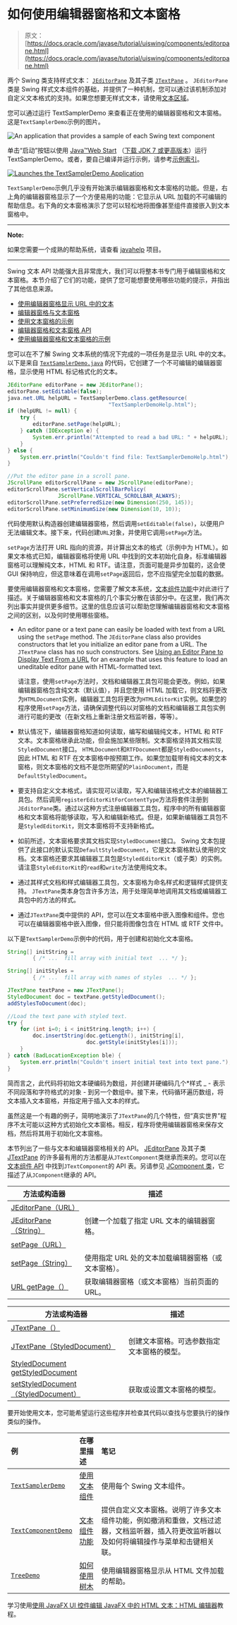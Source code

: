 # 如何使用编辑器窗格和文本窗格

> 原文： [https://docs.oracle.com/javase/tutorial/uiswing/components/editorpane.html](https://docs.oracle.com/javase/tutorial/uiswing/components/editorpane.html)

两个 Swing 类支持样式文本： [`JEditorPane`](https://docs.oracle.com/javase/8/docs/api/javax/swing/JEditorPane.html) 及其子类 [`JTextPane`](https://docs.oracle.com/javase/8/docs/api/javax/swing/JTextPane.html) 。 `JEditorPane`类是 Swing 样式文本组件的基础，并提供了一种机制，您可以通过该机制添加对自定义文本格式的支持。如果您想要无样式文本，请使用[文本区域](textarea.html)。

您可以通过运行 TextSamplerDemo 来查看正在使用的编辑器窗格和文本窗格。这是`TextSamplerDemo`示例的图片。

![An application that provides a sample of each Swing text component](img/53a15966ce4b1b9831354a10bee51eb4.jpg)

单击“启动”按钮以使用 [Java™Web Start](http://www.oracle.com/technetwork/java/javase/javawebstart/index.html) （[下载 JDK 7 或更高版本](http://www.oracle.com/technetwork/java/javase/downloads/index.html)）运行 TextSamplerDemo。或者，要自己编译并运行示例，请参考[示例索引](../examples/components/index.html#TextSamplerDemo)。

[![Launches the TextSamplerDemo Application](img/4707a69a17729d71c56b2bdbbb4cc61c.jpg)](https://docs.oracle.com/javase/tutorialJWS/samples/uiswing/TextSamplerDemoProject/TextSamplerDemo.jnlp)

`TextSamplerDemo`示例几乎没有开始演示编辑器窗格和文本窗格的功能。但是，右上角的编辑器窗格显示了一个方便易用的功能：它显示从 URL 加载的不可编辑的帮助信息。右下角的文本窗格演示了您可以轻松地将图像甚至组件直接嵌入到文本窗格中。

* * *

**Note:** 

如果您需要一个成熟的帮助系统，请查看 [javahelp](https://javaee.github.io/javahelp/) 项目。

* * *

Swing 文本 API 功能强大且非常庞大，我们可以将整本书专门用于编辑窗格和文本窗格。本节介绍了它们的功能，提供了您可能想要使用哪些功能的提示，并指出了其他信息来源。

*   [使用编辑器窗格显示 URL 中的文本](#editorpane)
*   [编辑器窗格与文本窗格](#recap)
*   [使用文本窗格的示例](#textpane)
*   [编辑器窗格和文本窗格 API](#api)
*   [使用编辑器窗格和文本窗格的示例](#eg)

您可以在不了解 Swing 文本系统的情况下完成的一项任务是显示 URL 中的文本。以下是来自 [`TextSamplerDemo.java`](../examples/components/TextSamplerDemoProject/src/components/TextSamplerDemo.java) 的代码，它创建了一个不可编辑的编辑器窗格，显示使用 HTML 标记格式化的文本。

```java
JEditorPane editorPane = new JEditorPane();
editorPane.setEditable(false);
java.net.URL helpURL = TextSamplerDemo.class.getResource(
                                "TextSamplerDemoHelp.html");
if (helpURL != null) {
    try {
        editorPane.setPage(helpURL);
    } catch (IOException e) {
        System.err.println("Attempted to read a bad URL: " + helpURL);
    }
} else {
    System.err.println("Couldn't find file: TextSamplerDemoHelp.html");
}

//Put the editor pane in a scroll pane.
JScrollPane editorScrollPane = new JScrollPane(editorPane);
editorScrollPane.setVerticalScrollBarPolicy(
                JScrollPane.VERTICAL_SCROLLBAR_ALWAYS);
editorScrollPane.setPreferredSize(new Dimension(250, 145));
editorScrollPane.setMinimumSize(new Dimension(10, 10));

```

代码使用默认构造器创建编辑器窗格，然后调用`setEditable(false)`，以便用户无法编辑文本。接下来，代码创建`URL`对象，并使用它调用`setPage`方法。

`setPage`方法打开 URL 指向的资源，并计算出文本的格式（示例中为 HTML）。如果文本格式已知，编​​辑器窗格将使用 URL 中找到的文本初始化自身。标准编辑器窗格可以理解纯文本，HTML 和 RTF。请注意，页面可能是异步加载的，这会使 GUI 保持响应，但这意味着在调用`setPage`返回后，您不应指望完全加载的数据。

要使用编辑器窗格和文本窗格，您需要了解文本系统，[文本组件功能](generaltext.html)中对此进行了描述。关于编辑器窗格和文本窗格的几个事实分散在该部分中。在这里，我们再次列出事实并提供更多细节。这里的信息应该可以帮助您理解编辑器窗格和文本窗格之间的区别，以及何时使用哪些窗格。

*   An editor pane or a text pane can easily be loaded with text from a URL using the `setPage` method. The `JEditorPane` class also provides constructors that let you initialize an editor pane from a URL. The `JTextPane` class has no such constructors. See [Using an Editor Pane to Display Text From a URL](#editorpane) for an example that uses this feature to load an uneditable editor pane with HTML-formatted text.

    请注意，使用`setPage`方法时，文档和编辑器工具包可能会更改。例如，如果编辑器窗格包含纯文本（默认值），并且您使用 HTML 加载它，则文档将更改为`HTMLDocument`实例，编辑器工具包将更改为`HTMLEditorKit`实例。如果您的程序使用`setPage`方法，请确保调整代码以对窗格的文档和编辑器工具包实例进行可能的更改（在新文档上重新注册文档监听器，等等）。

*   默认情况下，编辑器窗格知道如何读取，编写和编辑纯文本，HTML 和 RTF 文本。文本窗格继承此功能，但会施加某些限制。文本窗格坚持其文档实现`StyledDocument`接口。 `HTMLDocument`和`RTFDocument`都是`StyledDocuments`，因此 HTML 和 RTF 在文本窗格中按预期工作。如果您加载带有纯文本的文本窗格，则文本窗格的文档不是您所期望的`PlainDocument`，而是`DefaultStyledDocument`。
*   要支持自定义文本格式，请实现可以读取，写入和编辑该格式文本的编辑器工具包。然后调用`registerEditorKitForContentType`方法将套件注册到`JEditorPane`类。通过以这种方式注册编辑器工具包，程序中的所有编辑器窗格和文本窗格将能够读取，写入和编辑新格式。但是，如果新编辑器工具包不是`StyledEditorKit`，则文本窗格将不支持新格式。
*   如前所述，文本窗格要求其文档实现`StyledDocument`接口。 Swing 文本包提供了此接口的默认实现`DefaultStyledDocument`，它是文本窗格默认使用的文档。文本窗格还要求其编辑器工具包是`StyledEditorKit`（或子类）的实例。请注意`StyleEditorKit`的`read`和`write`方法使用纯文本。
*   通过其样式文档和样式编辑器工具包，文本窗格为命名样式和逻辑样式提供支持。 `JTextPane`类本身包含许多方法，用于处理简单地调用其文档或编辑器工具包中的方法的样式。
*   通过`JTextPane`类中提供的 API，您可以在文本窗格中嵌入图像和组件。您也可以在编辑器窗格中嵌入图像，但只能将图像包含在 HTML 或 RTF 文件中。

以下是`TextSamplerDemo`示例中的代码，用于创建和初始化文本窗格。

```java
String[] initString =
        { /* ...  fill array with initial text  ... */ };

String[] initStyles =
        { /* ...  fill array with names of styles  ... */ };

JTextPane textPane = new JTextPane();
StyledDocument doc = textPane.getStyledDocument();
addStylesToDocument(doc);

//Load the text pane with styled text.
try {
    for (int i=0; i < initString.length; i++) {
        doc.insertString(doc.getLength(), initString[i],
                         doc.getStyle(initStyles[i]));
    }
} catch (BadLocationException ble) {
    System.err.println("Couldn't insert initial text into text pane.");
}

```

简而言之，此代码将初始文本硬编码为数组，并创建并硬编码几个*样式 _ - 表示不同段落和字符格式的对象 - 到另一个数组中。接下来，代码循环遍历数组，将文本插入文本窗格，并指定用于插入文本的样式。

虽然这是一个有趣的例子，简明地演示了`JTextPane`的几个特性，但“真实世界”程序不太可能以这种方式初始化文本窗格。相反，程序将使用编辑器窗格来保存文档，然后将其用于初始化文本窗格。

本节列出了一些与文本和编辑器窗格相关的 API。 [JEditorPane](https://docs.oracle.com/javase/8/docs/api/javax/swing/JEditorPane.html) 及其子类 [JTextPane](https://docs.oracle.com/javase/8/docs/api/javax/swing/JTextPane.html) 的许多最有用的方法都是从`JTextComponent`类继承而来的。您可以在[文本组件 API](textapi.html) 中找到`JTextComponent`的 API 表。另请参见 [JComponent 类](jcomponent.html)，它描述了从`JComponent`继承的 API。


| 方法或构造器 | 描述 |
| --- | --- |
| [JEditorPane（URL）](https://docs.oracle.com/javase/8/docs/api/javax/swing/JEditorPane.html#JEditorPane-java.net.URL-)
[JEditorPane（String）](https://docs.oracle.com/javase/8/docs/api/javax/swing/JEditorPane.html#JEditorPane-java.lang.String-) | 创建一个加载了指定 URL 文本的编辑器窗格。 |
| [setPage（URL）](https://docs.oracle.com/javase/8/docs/api/javax/swing/JEditorPane.html#setPage-java.net.URL-)
[setPage（String）](https://docs.oracle.com/javase/8/docs/api/javax/swing/JEditorPane.html#setPage-java.lang.String-) | 使用指定 URL 处的文本加载编辑器窗格（或文本窗格）。 |
| [URL getPage（）](https://docs.oracle.com/javase/8/docs/api/javax/swing/JEditorPane.html#getPage--) | 获取编辑器窗格（或文本窗格）当前页面的 URL。 |


| 方法或构造器 | 描述 |
| --- | --- |
| [JTextPane（）](https://docs.oracle.com/javase/8/docs/api/javax/swing/JTextPane.html#JTextPane--)
[JTextPane（StyledDocument）](https://docs.oracle.com/javase/8/docs/api/javax/swing/JTextPane.html#JTextPane-javax.swing.text.StyledDocument-) | 创建文本窗格。可选参数指定文本窗格的模型。 |
| [StyledDocument getStyledDocument](https://docs.oracle.com/javase/8/docs/api/javax/swing/JTextPane.html#getStyledDocument--)
[setStyledDocument（StyledDocument）](https://docs.oracle.com/javase/8/docs/api/javax/swing/JTextPane.html#setStyledDocument-javax.swing.text.StyledDocument-) | 获取或设置文本窗格的模型。 |

要开始使用文本，您可能希望运行这些程序并检查其代码以查找与您要执行的操作类似的操作。

| 例 | 在哪里描述 | 笔记 |
| :-- | :-- | :-- |
| [`TextSamplerDemo`](../examples/components/index.html#TextSamplerDemo) | [使用文本组件](text.html) | 使用每个 Swing 文本组件。 |
| [`TextComponentDemo`](../examples/components/index.html#TextComponentDemo) | [文本组件功能](generaltext.html) | 提供自定义文本窗格。说明了许多文本组件功能，例如撤消和重做，文档过滤器，文档监听器，插入符更改监听器以及如何将编辑操作与菜单和击键相关联。 |
| [`TreeDemo`](../examples/components/index.html#TreeDemo) | [如何使用树木](tree.html) | 使用编辑器窗格显示从 HTML 文件加载的帮助。 |

学习使用[使用 JavaFX UI 控件编辑 JavaFX 中的 HTML 文本：HTML 编辑器](https://docs.oracle.com/javase/8/javafx/user-interface-tutorial/editor.htm)教程。